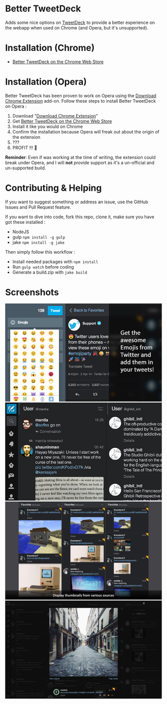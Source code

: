 # Better TweetDeck

Adds some nice options on [TweetDeck](http://tweetdeck.twitter.com) to provide a better experience on the webapp when used on Chrome (and Opera, but it's unsupported).

# Installation (Chrome)

+ [Better TweetDeck on the Chrome Web Store](https://chrome.google.com/webstore/detail/better-tweetdeck/micblkellenpbfapmcpcfhcoeohhnpob)

# Installation (Opera)

Better TweetDeck has been proven to work on Opera using the [Download Chrome Extension](https://addons.opera.com/en/extensions/details/download-chrome-extension-9/?display=en) add-on. Follow these steps to install Better TweetDeck on Opera :

1. Download "[Download Chrome Extension](https://addons.opera.com/en/extensions/details/download-chrome-extension-9/?display=en)"
2. Get [Better TweetDeck on the Chrome Web Store](https://chrome.google.com/webstore/detail/better-tweetdeck/micblkellenpbfapmcpcfhcoeohhnpob)
3. Install it like you would on Chrome
4. Confirm the installation because Opera will freak out about the origin of the extension
5. ???
6. PROFIT !!! :tada: 

**Reminder**: Even if was working at the time of writing, the extension could break under Opera, and I will **not** provide support as it's a un-official and un-supported build. 

# Contributing & Helping

If you want to suggest something or address an issue, use the GitHub Issues and Pull Request feature.

If you want to dive into code, fork this repo, clone it, make sure you have got these installed :

+ NodeJS
+ gulp `npm install -g gulp`
+ jake `npm install -g jake`

Then simply follow this workflow :

+ Install needed packages with `npm install`
+ Run `gulp watch` before coding
+ Generate a build.zip with `jake build`

# Screenshots

![](meta/emojis.jpg)
![](meta/btd-customization.jpg)
![](meta/bettertweetdeck-thumbnails.png)
![](meta/bettertweetdeck-lightboxes.png)

